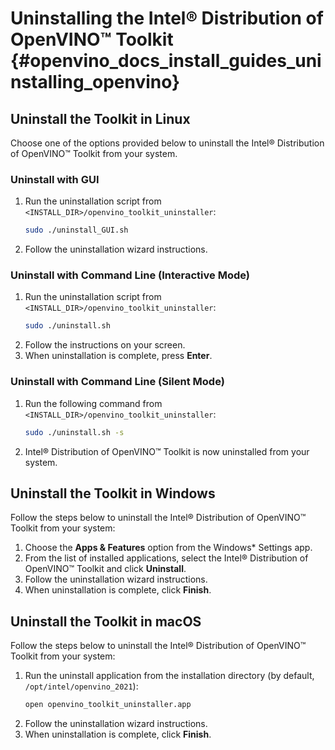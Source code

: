 # Uninstalling the Intel® Distribution of OpenVINO™ Toolkit {#openvino_docs_install_guides_uninstalling_openvino}

## <a name="uninstall"></a>Uninstall the Toolkit in Linux
Choose one of the options provided below to uninstall the Intel® Distribution of OpenVINO™ Toolkit from your system.

### Uninstall with GUI
1. Run the uninstallation script from `<INSTALL_DIR>/openvino_toolkit_uninstaller`:
   ```sh
   sudo ./uninstall_GUI.sh
   ```
2. Follow the uninstallation wizard instructions.


### Uninstall with Command Line (Interactive Mode)
1. Run the uninstallation script from `<INSTALL_DIR>/openvino_toolkit_uninstaller`:
   ```sh
   sudo ./uninstall.sh
   ```
2. Follow the instructions on your screen.
4. When uninstallation is complete, press **Enter**.

### Uninstall with Command Line (Silent Mode)
1. Run the following command from `<INSTALL_DIR>/openvino_toolkit_uninstaller`:
   ```sh
   sudo ./uninstall.sh -s
   ```
2. Intel® Distribution of OpenVINO™ Toolkit is now uninstalled from your system.

## <a name="uninstall"></a>Uninstall the Toolkit in Windows

Follow the steps below to uninstall the Intel® Distribution of OpenVINO™ Toolkit from your system:
1. Choose the **Apps & Features** option from the Windows* Settings app.
2. From the list of installed applications, select the Intel® Distribution of OpenVINO™ Toolkit and click **Uninstall**.
3. Follow the uninstallation wizard instructions.
4. When uninstallation is complete, click **Finish**. 

## <a name="uninstall"></a>Uninstall the Toolkit in macOS

Follow the steps below to uninstall the Intel® Distribution of OpenVINO™ Toolkit from your system:

1. Run the uninstall application from the installation directory (by default, `/opt/intel/openvino_2021`):
   ```sh
   open openvino_toolkit_uninstaller.app
   ```
2. Follow the uninstallation wizard instructions.
3. When uninstallation is complete, click **Finish**. 